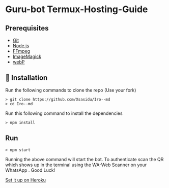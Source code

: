 # Guru-bot Termux-Hosting-Guide

##  Prerequisites

 - [Git](https://git-scm.com/)
 - [Node.js](https://nodejs.org/en/)
 - [FFmpeg](https://ffmpeg.org/download.html)
 - [ImageMagick](https://imagemagick.org/script/download.php)
 - [webP](https://developers.google.com/speed/webp/download)

 ## 🚀 Installation

 Run the following commands to clone the repo (Use your fork)
 ```SH
> git clone https://github.com/Xsasidu/Iro--md
> cd Iro--md
 ```

 Run this following command to install the dependencies 
 ```SH
 > npm install
 ```

 ##  Run

 ```SH
 > npm start
 ```
 Running the above command will start the bot. To authenticate scan the QR which shows up in the terminal using the WA-Web Scanner on your WhatsApp . Good Luck!


 [Set it up on Heroku](https://github.com/Xsasidu/Iro--md/blob/master/Heroku-Hosting-Guide.md)
